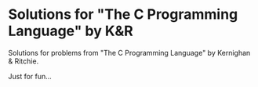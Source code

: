 # Solutions for "The C Programming Language" by K&R

Solutions for problems from "The C Programming Language" by Kernighan & Ritchie.

Just for fun...